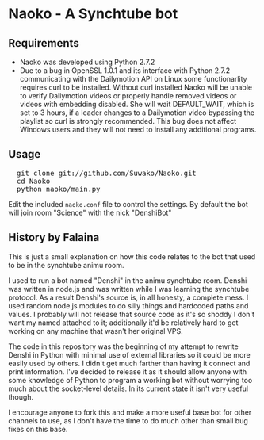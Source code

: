 # Naoko - A Synchtube bot

## Requirements
- Naoko was developed using Python 2.7.2
- Due to a bug in OpenSSL 1.0.1 and its interface with Python 2.7.2 communicating with the Dailymotion API on Linux some functionarlity requires curl to be installed.
    Without curl installed Naoko will be unable to verify Dailymotion videos or properly handle removed videos or videos with embedding disabled.
    She will wait DEFAULT_WAIT, which is set to 3 hours, if a leader changes to a Dailymotion video bypassing the playlist so curl is strongly recommended.
    This bug does not affect Windows users and they will not need to install any additional programs.

## Usage
<pre>
  git clone git://github.com/Suwako/Naoko.git
  cd Naoko
  python naoko/main.py
</pre>

Edit the included `naoko.conf` file to control the settings. By default the bot will join room "Science" with the nick "DenshiBot"

## History by Falaina
This is just a small explanation on how this code relates to the bot that used to be in the synchtube animu room.

I used to run a bot named "Denshi" in the animu synchtube room. Denshi was written in node.js and was written while I was learning the synchtube protocol. As a result Denshi's source is, in all honesty, a complete mess. I used random node.js modules to do silly things and hardcoded paths and values. I probably will not release that source code as it's so shoddy I don't want my named attached to it; additionally it'd be relatively hard to get working on any machine that wasn't her original VPS.

The code in this repository was the beginning of my attempt to rewrite Denshi in Python with minimal use of external libraries so it could be more easily used by others. I didn't get much farther than having it connect and print information. I've decided to release it as it should allow anyone with some knowledge of Python to program a working bot without worrying too much about the socket-level details. In its current state it isn't very useful though.

I encourage anyone to fork this and make a more useful base bot for other channels to use, as I don't have the time to do much other than small bug fixes on this base.

